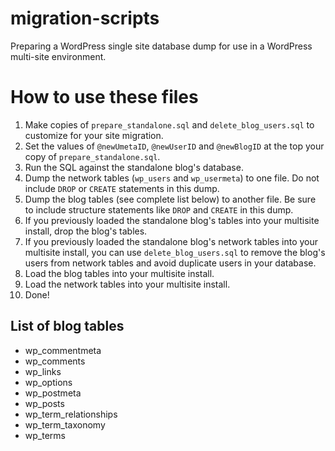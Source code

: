 # migration-scripts
Preparing a WordPress single site database dump for use in a WordPress multi-site environment.

# How to use these files

1. Make copies of `prepare_standalone.sql` and `delete_blog_users.sql` to customize for your site migration.
2. Set the values of `@newUmetaID`, `@newUserID` and `@newBlogID` at the top your copy of `prepare_standalone.sql`.
3. Run the SQL against the standalone blog's database.
4. Dump the network tables (`wp_users` and `wp_usermeta`) to one file. Do not include `DROP` or `CREATE` statements in this dump.
5. Dump the blog tables (see complete list below) to another file. Be sure to include structure statements like `DROP` and `CREATE` in this dump.
6. If you previously loaded the standalone blog's tables into your multisite install, drop the blog's tables.
7. If you previously loaded the standalone blog's network tables into your multisite install, you can use `delete_blog_users.sql` to remove the blog's users from network tables and avoid duplicate users in your database.
8. Load the blog tables into your multisite install.
9. Load the network tables into your multisite install.
10. Done!

## List of blog tables

- wp_commentmeta
- wp_comments
- wp_links
- wp_options
- wp_postmeta
- wp_posts
- wp_term_relationships
- wp_term_taxonomy
- wp_terms
